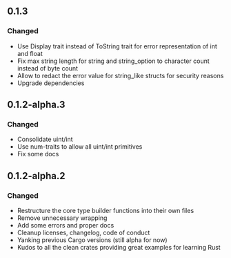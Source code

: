 ## 0.1.3

### Changed
- Use Display trait instead of ToString trait for error representation of int and float
- Fix max string length for string and string_option to character count instead of byte count
- Allow to redact the error value for string_like structs for security reasons
- Upgrade dependencies

## 0.1.2-alpha.3

### Changed
- Consolidate uint/int
- Use num-traits to allow all uint/int primitives
- Fix some docs 

## 0.1.2-alpha.2

### Changed
- Restructure the core type builder functions into their own files
- Remove unnecessary wrapping
- Add some errors and proper docs
- Cleanup licenses, changelog, code of conduct
- Yanking previous Cargo versions (still alpha for now)
- Kudos to all the clean crates providing great examples for learning Rust 